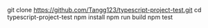 git clone https://github.com/Tangg123/typescript-project-test.git
cd typescript-project-test
npm install
npm run build
npm test
